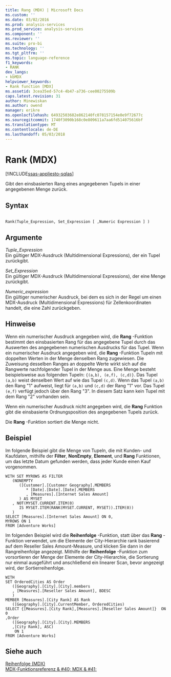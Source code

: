 ```yaml
---
title: Rang (MDX) | Microsoft Docs
ms.custom: ''
ms.date: 03/02/2016
ms.prod: analysis-services
ms.prod_service: analysis-services
ms.component: ''
ms.reviewer: ''
ms.suite: pro-bi
ms.technology: ''
ms.tgt_pltfrm: ''
ms.topic: language-reference
f1_keywords:
- RANK
dev_langs:
- kbMDX
helpviewer_keywords:
- Rank function [MDX]
ms.assetid: 3cea35ed-57c4-4b47-a736-cee00275509b
caps.latest.revision: 31
author: Minewiskan
ms.author: owend
manager: erikre
ms.openlocfilehash: 64932503682e862140fc078157154e0e9f72677c
ms.sourcegitcommit: 1740f3090b168c0e809611a7aa6fd514075616bf
ms.translationtype: MT
ms.contentlocale: de-DE
ms.lasthandoff: 05/03/2018
---
```

# <a name="rank-mdx"></a>Rank (MDX)
[!INCLUDE[ssas-appliesto-sqlas](../includes/ssas-appliesto-sqlas.md)]

  Gibt den einsbasierten Rang eines angegebenen Tupels in einer angegebenen Menge zurück.  
  
## <a name="syntax"></a>Syntax  
  
```  
  
Rank(Tuple_Expression, Set_Expression [ ,Numeric Expression ] )  
```  
  
## <a name="arguments"></a>Argumente  
 *Tuple_Expression*  
 Ein gültiger MDX-Ausdruck (Multidimensional Expressions), der ein Tupel zurückgibt.  
  
 *Set_Expression*  
 Ein gültiger MDX-Ausdruck (Multidimensional Expressions), der eine Menge zurückgibt.  
  
 *Numeric_expression*  
 Ein gültiger numerischer Ausdruck, bei dem es sich in der Regel um einen MDX-Ausdruck (Multidimensional Expressions) für Zellenkoordinaten handelt, die eine Zahl zurückgeben.  
  
## <a name="remarks"></a>Hinweise  
 Wenn ein numerischer Ausdruck angegeben wird, die **Rang** -Funktion bestimmt den einsbasierten Rang für das angegebene Tupel durch das Auswerten des angegebenen numerischen Ausdrucks für das Tupel. Wenn ein numerischer Ausdruck angegeben wird, die **Rang** -Funktion Tupeln mit doppelten Werten in der Menge denselben Rang zugewiesen. Die Zuweisung desselben Ranges an doppelte Werte wirkt sich auf die Rangwerte nachfolgender Tupel in der Menge aus. Eine Menge besteht beispielsweise aus folgenden Tupeln: `{(a,b), (e,f), (c,d)}`. Das Tupel `(a,b)` weist denselben Wert auf wie das Tupel `(c,d)`. Wenn das Tupel `(a,b)` den Rang "1" aufweist, liegt für `(a,b)` und `(c,d)` der Rang "1" vor. Das Tupel `(e,f)` verfügt jedoch über den Rang "3". In diesem Satz kann kein Tupel mit dem Rang "2" vorhanden sein.  
  
 Wenn ein numerischer Ausdruck nicht angegeben wird, die **Rang** Funktion gibt die einsbasierte Ordnungsposition des angegebenen Tupels zurück.  
  
 Die **Rang** -Funktion sortiert die Menge nicht.  
  
## <a name="example"></a>Beispiel  
 Im folgende Beispiel gibt die Menge von Tupeln, die mit Kunden- und Kaufdaten, mithilfe der **Filter**, **NonEmpty**, **Element**, und **Rang** Funktionen, um das letzte Datum gefunden werden, dass jeder Kunde einen Kauf vorgenommen.  
  
```  
WITH SET MYROWS AS FILTER  
   (NONEMPTY  
      ([Customer].[Customer Geography].MEMBERS  
         * [Date].[Date].[Date].MEMBERS  
         , [Measures].[Internet Sales Amount]  
      ) AS MYSET  
   , NOT(MYSET.CURRENT.ITEM(0)  
      IS MYSET.ITEM(RANK(MYSET.CURRENT, MYSET)).ITEM(0))  
   )  
SELECT [Measures].[Internet Sales Amount] ON 0,  
MYROWS ON 1  
FROM [Adventure Works]  
```  
  
 Im folgenden Beispiel wird die **Reihenfolge** -Funktion, statt über das **Rang** -Funktion verwendet, um die Elemente der City-Hierarchie rank basierend auf dem Reseller Sales Amount-Measure, und klicken Sie dann in der Rangreihenfolge angezeigt. Mithilfe der **Reihenfolge** -Funktion zum vorsortieren der Menge der Elemente der City-Hierarchie, die Sortierung nur einmal ausgeführt und anschließend ein linearer Scan, bevor angezeigt wird, der Sortierreihenfolge.  
  
```  
WITH   
SET OrderedCities AS Order  
   ([Geography].[City].[City].members  
   , [Measures].[Reseller Sales Amount], BDESC  
   )  
MEMBER [Measures].[City Rank] AS Rank  
   ([Geography].[City].CurrentMember, OrderedCities)  
SELECT {[Measures].[City Rank],[Measures].[Reseller Sales Amount]}  ON 0   
,Order  
   ([Geography].[City].[City].MEMBERS  
   ,[City Rank], ASC)  
    ON 1  
FROM [Adventure Works]  
```  
  
## <a name="see-also"></a>Siehe auch  
 [Reihenfolge &#40;MDX&#41;](../mdx/order-mdx.md)   
 [MDX-Funktionsreferenz & #40; MDX & #41;](../mdx/mdx-function-reference-mdx.md)  
  
  

